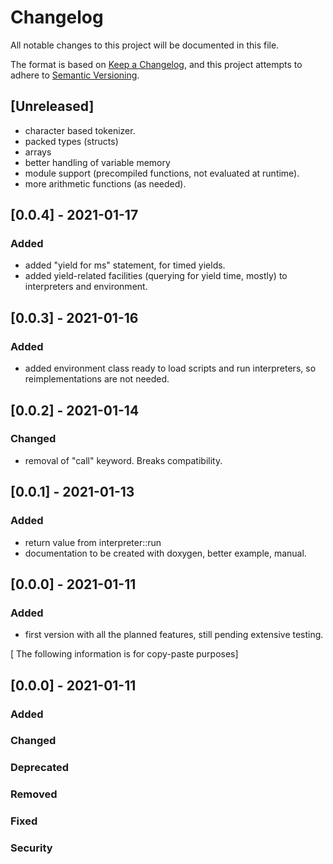 # Changelog
All notable changes to this project will be documented in this file.

The format is based on [Keep a Changelog](https://keepachangelog.com/en/1.0.0/),
and this project attempts to adhere to [Semantic Versioning](https://semver.org/spec/v2.0.0.html).

## [Unreleased]

- character based tokenizer.
- packed types (structs)
- arrays
- better handling of variable memory
- module support (precompiled functions, not evaluated at runtime).
- more arithmetic functions (as needed).

## [0.0.4] - 2021-01-17
### Added

- added "yield for ms" statement, for timed yields.
- added yield-related facilities (querying for yield time, mostly) to interpreters and environment.

## [0.0.3] - 2021-01-16
### Added

- added environment class ready to load scripts and run interpreters, so reimplementations are not needed.


## [0.0.2] - 2021-01-14
### Changed

- removal of "call" keyword. Breaks compatibility.

## [0.0.1] - 2021-01-13
### Added

- return value from interpreter::run
- documentation to be created with doxygen, better example, manual.

## [0.0.0] - 2021-01-11
### Added

- first version with all the planned features, still pending extensive testing.

[ The following information is for copy-paste purposes]

## [0.0.0] - 2021-01-11
### Added
### Changed
### Deprecated
### Removed 
### Fixed
### Security


